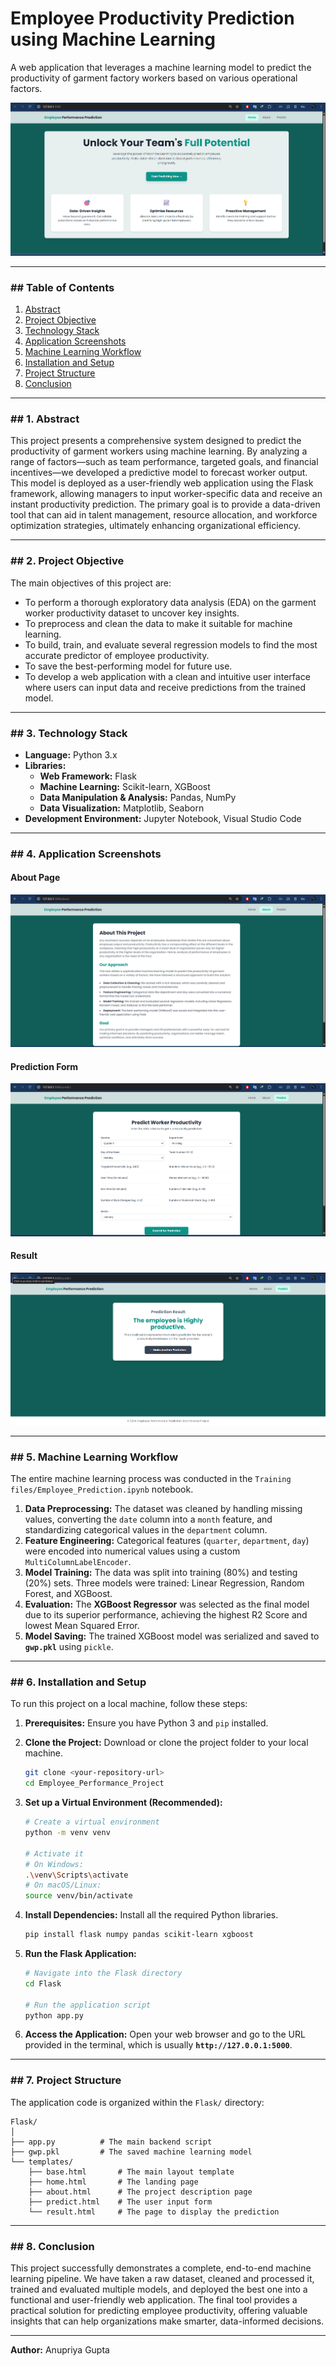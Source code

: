 # Employee Productivity Prediction using Machine Learning

A web application that leverages a machine learning model to predict the productivity of garment factory workers based on various operational factors.

![Home Page](https://github.com/cw-HX/Employee-Performance-Prediction/blob/main/Code%20Screenshots/Screenshot%202025-08-10%20170807.png?raw=true)

---

### ## Table of Contents
1.  [Abstract](#1-abstract)
2.  [Project Objective](#2-project-objective)
3.  [Technology Stack](#3-technology-stack)
4.  [Application Screenshots](#4-application-screenshots)
5.  [Machine Learning Workflow](#5-machine-learning-workflow)
6.  [Installation and Setup](#6-installation-and-setup)
7.  [Project Structure](#7-project-structure)
8.  [Conclusion](#8-conclusion)

---

### ## 1. Abstract
This project presents a comprehensive system designed to predict the productivity of garment workers using machine learning. By analyzing a range of factors—such as team performance, targeted goals, and financial incentives—we developed a predictive model to forecast worker output. This model is deployed as a user-friendly web application using the Flask framework, allowing managers to input worker-specific data and receive an instant productivity prediction. The primary goal is to provide a data-driven tool that can aid in talent management, resource allocation, and workforce optimization strategies, ultimately enhancing organizational efficiency.

---

### ## 2. Project Objective
The main objectives of this project are:
* To perform a thorough exploratory data analysis (EDA) on the garment worker productivity dataset to uncover key insights.
* To preprocess and clean the data to make it suitable for machine learning.
* To build, train, and evaluate several regression models to find the most accurate predictor of employee productivity.
* To save the best-performing model for future use.
* To develop a web application with a clean and intuitive user interface where users can input data and receive predictions from the trained model.

---

### ## 3. Technology Stack
* **Language:** Python 3.x
* **Libraries:**
    * **Web Framework:** Flask
    * **Machine Learning:** Scikit-learn, XGBoost
    * **Data Manipulation & Analysis:** Pandas, NumPy
    * **Data Visualization:** Matplotlib, Seaborn
* **Development Environment:** Jupyter Notebook, Visual Studio Code

---

### ## 4. Application Screenshots

#### About Page
![About Page](https://github.com/cw-HX/Employee-Performance-Prediction/blob/main/Code%20Screenshots/Screenshot%202025-08-10%20170822.png?raw=true)

#### Prediction Form
![Prediction Form](https://github.com/cw-HX/Employee-Performance-Prediction/blob/main/Code%20Screenshots/Screenshot%202025-08-10%20170836.png?raw=true)

#### Result
![Result](https://github.com/cw-HX/Employee-Performance-Prediction/blob/main/Code%20Screenshots/Screenshot%202025-08-10%20170932.png?raw=true)

---

### ## 5. Machine Learning Workflow
The entire machine learning process was conducted in the `Training files/Employee_Prediction.ipynb` notebook.
1.  **Data Preprocessing:** The dataset was cleaned by handling missing values, converting the `date` column into a `month` feature, and standardizing categorical values in the `department` column.
2.  **Feature Engineering:** Categorical features (`quarter`, `department`, `day`) were encoded into numerical values using a custom `MultiColumnLabelEncoder`.
3.  **Model Training:** The data was split into training (80%) and testing (20%) sets. Three models were trained: Linear Regression, Random Forest, and XGBoost.
4.  **Evaluation:** The **XGBoost Regressor** was selected as the final model due to its superior performance, achieving the highest R2 Score and lowest Mean Squared Error.
5.  **Model Saving:** The trained XGBoost model was serialized and saved to **`gwp.pkl`** using `pickle`.

---

### ## 6. Installation and Setup
To run this project on a local machine, follow these steps:

1.  **Prerequisites:** Ensure you have Python 3 and `pip` installed.

2.  **Clone the Project:** Download or clone the project folder to your local machine.
    ```bash
    git clone <your-repository-url>
    cd Employee_Performance_Project
    ```

3.  **Set up a Virtual Environment (Recommended):**
    ```bash
    # Create a virtual environment
    python -m venv venv

    # Activate it
    # On Windows:
    .\venv\Scripts\activate
    # On macOS/Linux:
    source venv/bin/activate
    ```

4.  **Install Dependencies:** Install all the required Python libraries.
    ```bash
    pip install flask numpy pandas scikit-learn xgboost
    ```

5.  **Run the Flask Application:**
    ```bash
    # Navigate into the Flask directory
    cd Flask

    # Run the application script
    python app.py
    ```

6.  **Access the Application:** Open your web browser and go to the URL provided in the terminal, which is usually **`http://127.0.0.1:5000`**.

---

### ## 7. Project Structure
The application code is organized within the `Flask/` directory:
```
Flask/
│
├── app.py          # The main backend script
├── gwp.pkl         # The saved machine learning model
└── templates/
    ├── base.html       # The main layout template
    ├── home.html       # The landing page
    ├── about.html      # The project description page
    ├── predict.html    # The user input form
    └── result.html     # The page to display the prediction
```

---

### ## 8. Conclusion
This project successfully demonstrates a complete, end-to-end machine learning pipeline. We have taken a raw dataset, cleaned and processed it, trained and evaluated multiple models, and deployed the best one into a functional and user-friendly web application. The final tool provides a practical solution for predicting employee productivity, offering valuable insights that can help organizations make smarter, data-informed decisions.

---
**Author:** Anupriya Gupta

